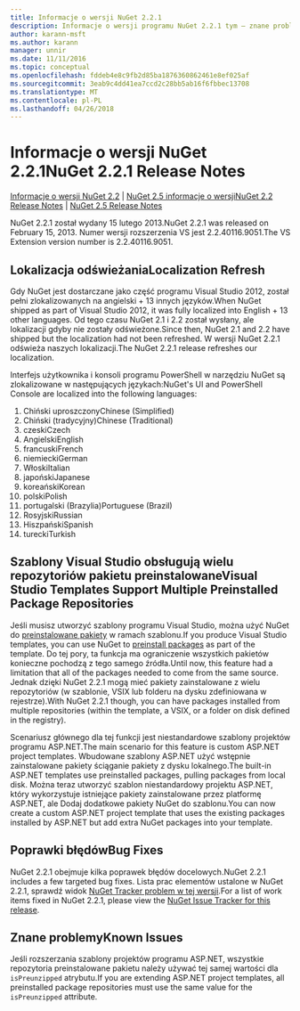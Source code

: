 ```yaml
---
title: Informacje o wersji NuGet 2.2.1
description: Informacje o wersji programu NuGet 2.2.1 tym — znane problemy, poprawki, dodatkowe funkcje i dcr.
author: karann-msft
ms.author: karann
manager: unnir
ms.date: 11/11/2016
ms.topic: conceptual
ms.openlocfilehash: fddeb4e8c9fb2d85ba1876360862461e8ef025af
ms.sourcegitcommit: 3eab9c4dd41ea7ccd2c28bb5ab16f6fbbec13708
ms.translationtype: MT
ms.contentlocale: pl-PL
ms.lasthandoff: 04/26/2018
---
```

# <a name="nuget-221-release-notes"></a><span data-ttu-id="0ea09-103">Informacje o wersji NuGet 2.2.1</span><span class="sxs-lookup"><span data-stu-id="0ea09-103">NuGet 2.2.1 Release Notes</span></span>

<span data-ttu-id="0ea09-104">[Informacje o wersji NuGet 2.2](../release-notes/nuget-2.2.md) | [NuGet 2.5 informacje o wersji](../release-notes/nuget-2.5.md)</span><span class="sxs-lookup"><span data-stu-id="0ea09-104">[NuGet 2.2 Release Notes](../release-notes/nuget-2.2.md) | [NuGet 2.5 Release Notes](../release-notes/nuget-2.5.md)</span></span>

<span data-ttu-id="0ea09-105">NuGet 2.2.1 został wydany 15 lutego 2013.</span><span class="sxs-lookup"><span data-stu-id="0ea09-105">NuGet 2.2.1 was released on February 15, 2013.</span></span>  <span data-ttu-id="0ea09-106">Numer wersji rozszerzenia VS jest 2.2.40116.9051.</span><span class="sxs-lookup"><span data-stu-id="0ea09-106">The VS Extension version number is 2.2.40116.9051.</span></span>

## <a name="localization-refresh"></a><span data-ttu-id="0ea09-107">Lokalizacja odświeżania</span><span class="sxs-lookup"><span data-stu-id="0ea09-107">Localization Refresh</span></span>
<span data-ttu-id="0ea09-108">Gdy NuGet jest dostarczane jako część programu Visual Studio 2012, został pełni zlokalizowanych na angielski + 13 innych języków.</span><span class="sxs-lookup"><span data-stu-id="0ea09-108">When NuGet shipped as part of Visual Studio 2012, it was fully localized into English + 13 other languages.</span></span>  <span data-ttu-id="0ea09-109">Od tego czasu NuGet 2.1 i 2.2 został wysłany, ale lokalizacji gdyby nie zostały odświeżone.</span><span class="sxs-lookup"><span data-stu-id="0ea09-109">Since then, NuGet 2.1 and 2.2 have shipped but the localization had not been refreshed.</span></span>  <span data-ttu-id="0ea09-110">W wersji NuGet 2.2.1 odświeża naszych lokalizacji.</span><span class="sxs-lookup"><span data-stu-id="0ea09-110">The NuGet 2.2.1 release refreshes our localization.</span></span>

<span data-ttu-id="0ea09-111">Interfejs użytkownika i konsoli programu PowerShell w narzędziu NuGet są zlokalizowane w następujących językach:</span><span class="sxs-lookup"><span data-stu-id="0ea09-111">NuGet's UI and PowerShell Console are localized into the following languages:</span></span>

1. <span data-ttu-id="0ea09-112">Chiński uproszczony</span><span class="sxs-lookup"><span data-stu-id="0ea09-112">Chinese (Simplified)</span></span>
1. <span data-ttu-id="0ea09-113">Chiński (tradycyjny)</span><span class="sxs-lookup"><span data-stu-id="0ea09-113">Chinese (Traditional)</span></span>
1. <span data-ttu-id="0ea09-114">czeski</span><span class="sxs-lookup"><span data-stu-id="0ea09-114">Czech</span></span>
1. <span data-ttu-id="0ea09-115">Angielski</span><span class="sxs-lookup"><span data-stu-id="0ea09-115">English</span></span>
1. <span data-ttu-id="0ea09-116">francuski</span><span class="sxs-lookup"><span data-stu-id="0ea09-116">French</span></span>
1. <span data-ttu-id="0ea09-117">niemiecki</span><span class="sxs-lookup"><span data-stu-id="0ea09-117">German</span></span>
1. <span data-ttu-id="0ea09-118">Włoski</span><span class="sxs-lookup"><span data-stu-id="0ea09-118">Italian</span></span>
1. <span data-ttu-id="0ea09-119">japoński</span><span class="sxs-lookup"><span data-stu-id="0ea09-119">Japanese</span></span>
1. <span data-ttu-id="0ea09-120">koreański</span><span class="sxs-lookup"><span data-stu-id="0ea09-120">Korean</span></span>
1. <span data-ttu-id="0ea09-121">polski</span><span class="sxs-lookup"><span data-stu-id="0ea09-121">Polish</span></span>
1. <span data-ttu-id="0ea09-122">portugalski (Brazylia)</span><span class="sxs-lookup"><span data-stu-id="0ea09-122">Portuguese (Brazil)</span></span>
1. <span data-ttu-id="0ea09-123">Rosyjski</span><span class="sxs-lookup"><span data-stu-id="0ea09-123">Russian</span></span>
1. <span data-ttu-id="0ea09-124">Hiszpański</span><span class="sxs-lookup"><span data-stu-id="0ea09-124">Spanish</span></span>
1. <span data-ttu-id="0ea09-125">turecki</span><span class="sxs-lookup"><span data-stu-id="0ea09-125">Turkish</span></span>

## <a name="visual-studio-templates-support-multiple-preinstalled-package-repositories"></a><span data-ttu-id="0ea09-126">Szablony Visual Studio obsługują wielu repozytoriów pakietu preinstalowane</span><span class="sxs-lookup"><span data-stu-id="0ea09-126">Visual Studio Templates Support Multiple Preinstalled Package Repositories</span></span>
<span data-ttu-id="0ea09-127">Jeśli musisz utworzyć szablony programu Visual Studio, można użyć NuGet do [preinstalowane pakiety](../visual-studio-extensibility/visual-studio-templates.md) w ramach szablonu.</span><span class="sxs-lookup"><span data-stu-id="0ea09-127">If you produce Visual Studio templates, you can use NuGet to [preinstall packages](../visual-studio-extensibility/visual-studio-templates.md) as part of the template.</span></span>  <span data-ttu-id="0ea09-128">Do tej pory, ta funkcja ma ograniczenie wszystkich pakietów konieczne pochodzą z tego samego źródła.</span><span class="sxs-lookup"><span data-stu-id="0ea09-128">Until now, this feature had a limitation that all of the packages needed to come from the same source.</span></span>  <span data-ttu-id="0ea09-129">Jednak dzięki NuGet 2.2.1 mogą mieć pakiety zainstalowane z wielu repozytoriów (w szablonie, VSIX lub folderu na dysku zdefiniowana w rejestrze).</span><span class="sxs-lookup"><span data-stu-id="0ea09-129">With NuGet 2.2.1 though, you can have packages installed from multiple repositories (within the template, a VSIX, or a folder on disk defined in the registry).</span></span>

<span data-ttu-id="0ea09-130">Scenariusz głównego dla tej funkcji jest niestandardowe szablony projektów programu ASP.NET.</span><span class="sxs-lookup"><span data-stu-id="0ea09-130">The main scenario for this feature is custom ASP.NET project templates.</span></span>  <span data-ttu-id="0ea09-131">Wbudowane szablony ASP.NET użyć wstępnie zainstalowane pakiety ściąganie pakiety z dysku lokalnego.</span><span class="sxs-lookup"><span data-stu-id="0ea09-131">The built-in ASP.NET templates use preinstalled packages, pulling packages from local disk.</span></span>  <span data-ttu-id="0ea09-132">Można teraz utworzyć szablon niestandardowy projektu ASP.NET, który wykorzystuje istniejące pakiety zainstalowane przez platformę ASP.NET, ale Dodaj dodatkowe pakiety NuGet do szablonu.</span><span class="sxs-lookup"><span data-stu-id="0ea09-132">You can now create a custom ASP.NET project template that uses the existing packages installed by ASP.NET but add extra NuGet packages into your template.</span></span>

## <a name="bug-fixes"></a><span data-ttu-id="0ea09-133">Poprawki błędów</span><span class="sxs-lookup"><span data-stu-id="0ea09-133">Bug Fixes</span></span>
<span data-ttu-id="0ea09-134">NuGet 2.2.1 obejmuje kilka poprawek błędów docelowych.</span><span class="sxs-lookup"><span data-stu-id="0ea09-134">NuGet 2.2.1 includes a few targeted bug fixes.</span></span> <span data-ttu-id="0ea09-135">Lista prac elementów ustalone w NuGet 2.2.1, sprawdź widok [NuGet Tracker problem w tej wersji](http://nuget.codeplex.com/workitem/list/advanced?keyword=&status=Closed&type=All&priority=All&release=NuGet%202.2.1&assignedTo=All&component=All&sortField=LastUpdatedDate&sortDirection=Descending&page=0).</span><span class="sxs-lookup"><span data-stu-id="0ea09-135">For a list of work items fixed in NuGet 2.2.1, please view the [NuGet Issue Tracker for this release](http://nuget.codeplex.com/workitem/list/advanced?keyword=&status=Closed&type=All&priority=All&release=NuGet%202.2.1&assignedTo=All&component=All&sortField=LastUpdatedDate&sortDirection=Descending&page=0).</span></span>


## <a name="known-issues"></a><span data-ttu-id="0ea09-136">Znane problemy</span><span class="sxs-lookup"><span data-stu-id="0ea09-136">Known Issues</span></span>

<span data-ttu-id="0ea09-137">Jeśli rozszerzania szablony projektów programu ASP.NET, wszystkie repozytoria preinstalowane pakietu należy używać tej samej wartości dla `isPreunzipped` atrybutu.</span><span class="sxs-lookup"><span data-stu-id="0ea09-137">If you are extending ASP.NET project templates, all preinstalled package repositories must use the same value for the `isPreunzipped` attribute.</span></span>
